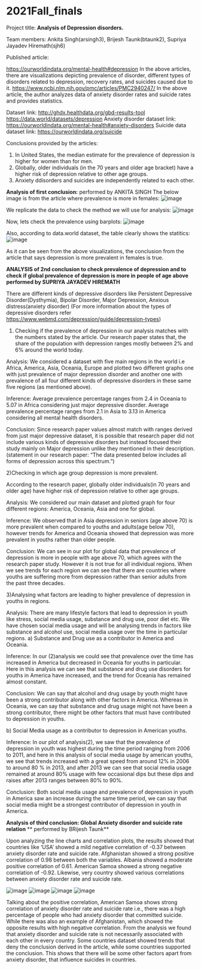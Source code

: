 # 2021Fall_finals

 
Project title: **Analysis of Depression disorders.**

Team members: Ankita Singh(arsingh3), Brijesh Taunk(btaunk2), Supriya Jayadev Hiremath(sjh6)

Published article:

https://ourworldindata.org/mental-health#depression
In the above articles, there are visualizations depicting prevalence of disorder, different types of disorders related to depression, recovery rates, and suicides caused due to it.
https://www.ncbi.nlm.nih.gov/pmc/articles/PMC2940247/
In the above article, the author analyzes data of anxiety disorder rates and suicide rates and provides statistics.

Dataset link:
http://ghdx.healthdata.org/gbd-results-tool
https://data.world/datasets/depression
Anxiety disorder dataset link: https://ourworldindata.org/mental-health#anxiety-disorders
Suicide data dataset link: https://ourworldindata.org/suicide

Conclusions provided by the articles:

1) In United States, the median estimate for the prevalence of depression is higher for women than for men. 
2) Globally, older individuals (in the 70 years and older age bracket) have a higher risk of depression relative to other age groups.
3) Anxiety ddisorders and suicides are independently related to each other.


**Analysis of first conclusion:**
performed by ANKITA SINGH
The below image is from the article where prevalence is more in females:
![image](https://user-images.githubusercontent.com/83684343/145696916-04ff886d-487d-4f35-ae28-d83a74586c91.png)

We replicate the data to check the method we will use for analysis:
![image](https://user-images.githubusercontent.com/83684343/145696958-c557262f-9ba0-401a-b20d-66b1f6cd618f.png)

Now, lets check the prevalence using barplots:
![image](https://user-images.githubusercontent.com/83684343/145696995-bdede3f2-8eff-4a2c-9d90-4b4d2aec3f26.png)

Also, according to data.world dataset, the table clearly shows the statitics:
![image](https://user-images.githubusercontent.com/83684343/145697048-5d19e9bc-4781-48c0-b683-74c2ea99f4cf.png)

As it can be seen from the above visualizations, the conclusion from the article that says depression is more prevalent in females is true.

**ANALYSIS of 2nd conclusion to check prevalence of depression and to check if global prevalence of depression is more in people of age above**
**performed by SUPRIYA JAYADEV HIREMATH**

There are different kinds of depressive disorders like Persistent Depressive Disorder(Dysthymia), Bipolar Disorder, Major Depression, Anxious distress(anxiety disorder)
(For more information about the types of depressive disorders refer https://www.webmd.com/depression/guide/depression-types)

1) Checking if the prevalence of depression in our analysis matches with the numbers stated by the article.
Our research paper states that, the share of the population with depression ranges mostly between 2% and 6% around the world today.

Analysis:
We considered a dataset with five main regions in the world i.e Africa, America, Asia, Oceania, Europe and plotted  two different graphs one with just prevalence of major depression disorder  and another one with prevalence of all four different kinds of depressive disorders in these same five regions (as mentioned above).



Inference:
Average prevalence percentage ranges from 2.4 in Oceania to 5.07 in Africa considering just major depressive disorder.
Average prevalence percentage ranges from 2.1 in Asia to 3.13 in America considering all mental health disorders.

Conclusion:
Since research paper values almost match with ranges derived from just major depressive dataset, it is possible that research paper did not include various kinds of depressive disorders but instead focused their study mainly on Major depression unlike they mentioned in their description.(statement in our research paper: “The data presented below includes all forms of depression across this spectrum.”)

2)Checking in which age group depression is more prevalent.

According to the research paper, globally older individuals(in 70 years and older age) have higher risk of depression relative to other age groups.

Analysis:
We considered our main dataset and plotted graph for four different regions: America, Oceania, Asia and one for global.

Inference:
We observed that in Asia depression in seniors (age above 70) is more prevalent when compared to youths and adults(age below 70), however trends for America and Oceania showed that depression was more prevalent in youths rather than older people.

Conclusion:
We can see in our plot for global data that prevalence of depression is more in people with age above 70, which agrees with the research paper study. However it is not true for all individual regions. When we see trends for each region we can see that there are countries where youths are suffering more from depression rather than senior adults from the past three decades.

3)Analysing what factors are leading to higher prevalence of depression in youths in regions.

Analysis:
There are many lifestyle factors that lead to depression in youth like stress, social media usage, substance and drug use, poor diet etc. We have chosen social media usage and will be analysing trends in factors like substance and alcohol use, social media usage over the time in particular regions.
   a) Substance and Drug use as a contributor in America and Oceania.
   
   Inference:
   In our (2)analysis we could see that prevalence over the time has increased in America but decreased in Oceania for youths in particular.
   Here in this analysis we can see that substance and drug use disorders for youths in America have increased, and the trend for Oceania has remained almost          constant.
   
   Conclusion:
   We can say that alcohol and drug usage by youth might have been a strong contributor along with other factors in America.
   Whereas in Oceania, we can say that substance and drug usage might not have been a strong contributor, there might be other factors that must have contributed      to depression in youths.
   
   b) Social Media usage as a contributor to depression in American youths.
   
   Inference:
   In our plot of analysis(2), we saw that the prevalence of depression in youth was highest during the time period ranging from 2006 to 2011, and here in this        analysis of social media usage by american youths, we see that trends increased with a great speed from around 12%  in 2006 to around 80 % in 2013, and after      2013 we can see that social media usage remained at around 80% usage with few occasional dips but these dips and raises after 2013 ranges between 80% to 90%.
   
   Conclusion:
   Both social media usage and prevalence of depression in youth in America saw an increase during the same time period, we can say that social media might be a      strongest contributor of depression in youth in America.


**Analysis of third conclusion: Global Anxiety disorder and suicide rate relation**
** performed by BRijesh Taunk** 

Upon analyzing the line charts and correlation plots, the results showed that countries like ‘USA’ showed a mild negative correlation of -0.37 between anxiety disorder rate and suicide rate.  Afghanistan showed a strong positive correlation of 0.98 between both the variables. Albania showed a moderate positive correlation of 0.61. American Samoa showed a strong negative correlation of -0.92. Likewise, very country showed various correlations between anxiety disorder rate and suicide rate. 

![image](https://user-images.githubusercontent.com/89649869/145699889-c1124172-7bb1-4637-843b-64351fbeee7c.png)
![image](https://user-images.githubusercontent.com/89649869/145699895-44d01e85-934a-4678-b295-21e8fa7535e5.png)
![image](https://user-images.githubusercontent.com/89649869/145699898-871f9a84-3bad-4b68-81ae-9532633e08e2.png)
![image](https://user-images.githubusercontent.com/89649869/145699906-5528182d-14cd-44e8-bb84-97eab24d4f34.png)

Talking about the positive correlation, American Samoa shows strong correlation of anxiety disorder rate and suicide rate i.e., there was a high percentage of people who had anxiety disorder that committed suicide.  While there was also an example of Afghanistan, which showed the opposite results with high negative correlation. 
From the analysis we found that anxiety disorder and suicide rate is not necessarily associated with each other in every country. Some countries dataset showed trends that deny the conclusion derived in the article, while some countries supported the conclusion. This shows that there will be some other factors apart from anxiety disorder, that influence suicides in countries.


